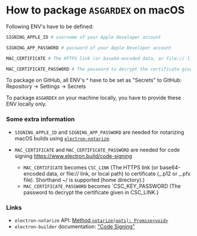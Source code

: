 # How to package `ASGARDEX` on macOS

Following ENV's have to be defined:

```bash
SIGNING_APPLE_ID # username of your Apple Developer account

SIGNING_APP_PASSWORD # password of your Apple Developer account

MAC_CERTIFICATE # The HTTPS link (or base64-encoded data, or file:// link, or local path) to certificate (*.p12 or *.pfx file). Shorthand ~/ is supported (home directory).

MAC_CERTIFICATE_PASSWORD # The password to decrypt the certificate given in CSC_LINK.
```

To package on GitHub, all ENV's ^ have to be set as "Secrets" to GitHub: Repository -> Settings -> Secrets

To package `ASGARDEX` on your machine locally, you have to provide these ENV locally only.

### Some extra information

- `SIGNING_APPLE_ID` and `SIGNING_APP_PASSWORD` are needed for notarizing macOS builds using [`electron-notarize`](https://github.com/electron/electron-notarize).

- `MAC_CERTIFICATE` and `MAC_CERTIFICATE_PASSWORD` are needed for code signing https://www.electron.build/code-signing

  - `MAC_CERTIFICATE` becomes `CSC_LINK` (The HTTPS link (or base64-encoded data, or file:// link, or local path) to certificate (_.p12 or _.pfx file). Shorthand ~/ is supported (home directory).)
  - `MAC_CERTIFICATE_PASSWORD` becomes `CSC_KEY_PASSWORD (The password to decrypt the certificate given in CSC_LINK.)

### Links

- `electron-notarize` API: [Method `notarize(opts): Promise<void>`](https://github.com/electron/electron-notarize#method-notarizeopts-promisevoid)
- `electron-builder` documentation: ["Code Signing"](https://www.electron.build/code-signing)
